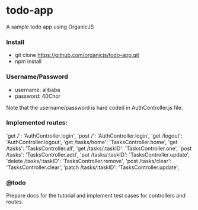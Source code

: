 # todo-app
A sample todo app using OrganicJS

### Install
- git clone https://github.com/organicjs/todo-app.git
- npm install

### Username/Password
- username: alibaba
- password: 40Chor

Note that the username/password is hard coded in AuthController.js file.

### Implemented routes:

'get /': 'AuthController.login',
'post /': 'AuthController.login',
'get /logout': 'AuthController.logout',
'get /tasks/home': 'TasksController.home',
'get /tasks': 'TasksController.all',
'get /tasks/:taskID': 'TasksController.one',
'post /tasks': 'TasksController.add',
'put /tasks/:taskID': 'TasksController.update',
'delete /tasks/:taskID': 'TasksController.remove',
'post /tasks/clear': 'TasksController.clear',
'patch /tasks/:taskID': 'TasksController.update',

### @todo
Prepare docs for the tutorial and implement test cases for controllers and routes.
